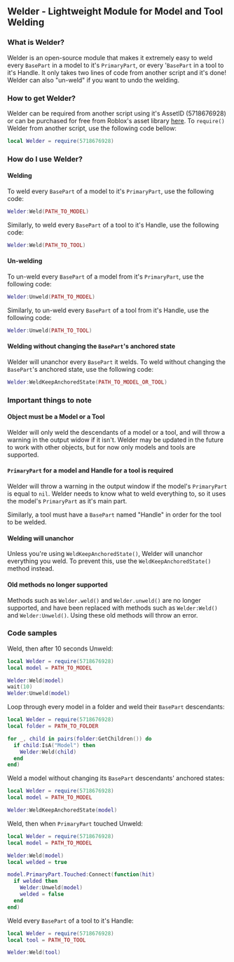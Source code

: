 ## Welder - Lightweight Module for Model and Tool Welding

### What is Welder?

Welder is an open-source module that makes it extremely easy to weld every `BasePart` in a model to it's `PrimaryPart`, or every '`BasePart` in a tool to it's Handle. It only takes two lines of code from another script and it's done! Welder can also "un-weld" if you want to undo the welding.

### How to get Welder?

Welder can be required from another script using it's AssetID (5718676928) or can be purchased for free from Roblox's asset library [here](https://www.roblox.com/library/5718676928/Welder). To `require()` Welder from another script, use the following code bellow:

````lua
local Welder = require(5718676928)
````

### How do I use Welder?

#### Welding

To weld every `BasePart` of a model to it's `PrimaryPart`, use the following code:

````lua
Welder:Weld(PATH_TO_MODEL)
````

Similarly, to weld every `BasePart` of a tool to it's Handle, use the following code:

````lua
Welder:Weld(PATH_TO_TOOL)
````

#### Un-welding

To un-weld every `BasePart` of a model from it's `PrimaryPart`, use the following code:

````lua
Welder:Unweld(PATH_TO_MODEL)
````

Similarly, to un-weld every `BasePart` of a tool from it's Handle, use the following code:

````lua
Welder:Unweld(PATH_TO_TOOL)
````

#### Welding without changing the `BasePart`'s anchored state

Welder will unanchor every `BasePart` it welds. To weld without changing the `BasePart`'s anchored state, use the following code:

````lua
Welder:WeldKeepAnchoredState(PATH_TO_MODEL_OR_TOOL)
````

### Important things to note

#### Object must be a Model or a Tool

Welder will only weld the descendants of a model or a tool, and will throw a warning in the output widow if it isn't. Welder may be updated in the future to work with other objects, but for now only models and tools are supported.

#### `PrimaryPart` for a model and Handle for a tool is required

Welder will throw a warning in the output window if the model's `PrimaryPart` is equal to `nil`. Welder needs to know what to weld everything to, so it uses the model's `PrimaryPart` as it's main part.

Similarly, a tool must have a `BasePart` named "Handle" in order for the tool to be welded.

#### Welding will unanchor

Unless you're using `WeldKeepAnchoredState()`, Welder will unanchor everything you weld. To prevent this, use the `WeldKeepAnchoredState()` method instead.

#### Old methods no longer supported

Methods such as `Welder.weld()` and `Welder.unweld()` are no longer supported, and have been replaced with methods such as `Welder:Weld()` and `Welder:Unweld()`. Using these old methods will throw an error.

### Code samples

Weld, then after 10 seconds Unweld:

````lua
local Welder = require(5718676928)
local model = PATH_TO_MODEL

Welder:Weld(model)
wait(10)
Welder:Unweld(model)
````

Loop through every model in a folder and weld their `BasePart` descendants:

````lua
local Welder = require(5718676928)
local folder = PATH_TO_FOLDER

for _, child in pairs(folder:GetChildren()) do
  if child:IsA("Model") then
    Welder:Weld(child)
  end
end)
````

Weld a model without changing its `BasePart` descendants' anchored states:

````lua
local Welder = require(5718676928)
local model = PATH_TO_MODEL

Welder:WeldKeepAnchoredState(model)
````

Weld, then when `PrimaryPart` touched Unweld:

````lua
local Welder = require(5718676928)
local model = PATH_TO_MODEL

Welder:Weld(model)
local welded = true

model.PrimaryPart.Touched:Connect(function(hit)
  if welded then
    Welder:Unweld(model)
    welded = false
  end
end)
````

Weld every `BasePart` of a tool to it's Handle:

````lua
local Welder = require(5718676928)
local tool = PATH_TO_TOOL

Welder:Weld(tool)
````
